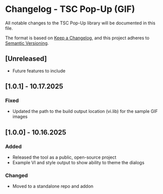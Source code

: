 # Changelog - TSC Pop-Up (GIF)
All notable changes to the TSC Pop-Up library will be documented in this file.

The format is based on [Keep a Changelog](https://keepachangelog.com/en/1.0.0/),
and this project adheres to [Semantic Versioning](https://semver.org/spec/v2.0.0.html).

## [Unreleased]
- Future features to include
## [1.0.1] - 10.17.2025
### Fixed
- Updated the path to the build output location (vi.lib) for the sample GIF images

## [1.0.0] - 10.16.2025
### Added
- Released the tool as a public, open-source project
- Example VI and style output to show ability to theme the dialogs

### Changed
- Moved to a standalone repo and addon